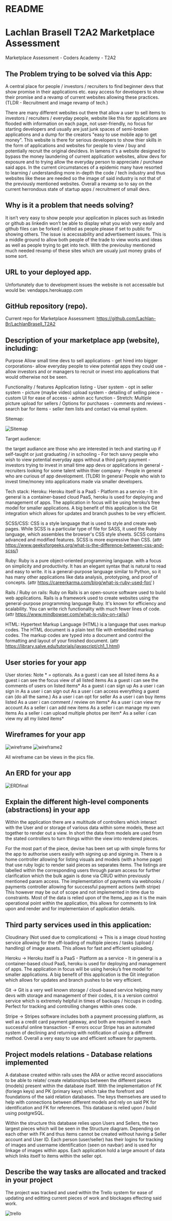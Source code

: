 # README


# Lachlan Brasell T2A2 Marketplace Assessment

Marketplace Assessment - Coders Academy - T2A2


## The Problem trying to be solved via this App:

A central place for people / investors / recruiters to find beginner devs that show promise in their applications etc. 
easy access for developers to show their promise and a revamp of current websites allowing these practices. (TLDR - Recruitment and image revamp of tech.)

There are many different websites out there that allow a user to sell items to investors / recruiters / everyday people, website like this for
applications are flooded with information on each page, not user-friendly, no focus for starting developers and usually are just junk spaces
of semi-broken applications and a dump for the creators "easy to use mobile app to get money". This website is there for serious developers
to show thier skills in the form of applications and websites for people to view / buy and potentially recruit the original dev/devs. 
In lamens it's a website designed to bypass the money laundering of current application websites, allow devs for exposure and to trying
allow the everyday person to appreciate / purchase said apps.
In the current circumstances of a epidemic many have resorted to learning / understanding more in-depth the code / tech industry and thus
websites like these are needed so the image of said industry is not that of the previously mentioned websites. Overall a revamp so to say on the current
herrondous state of startup apps / recruitment of small devs.

## Why is it a problem that needs solving?

It isn’t very easy to show people your application in places such as linkedin or github as linkedin won’t be able to display what you wish very
 easily and github files can be forked / edited as people please if set to public for showing others. The issue is acecssability and advertisement issues. 
This is a middle ground to allow both people of the trade to view works and ideas as well as people trying to get into tech. 
With the previoulsy mentioned much needed revamp of these sites which are usualy just money grabs of some sort.

## URL to your deployed app.

Unfortunately due to development issues the website is not accessable but would be: vendapps.herokuapp.com

## GitHub repository (repo).

Current repo for Marketplace Assessment: https://github.com/Lachlan-Br/LachlanBrasell_T2A2

## Description of your marketplace app (website), including:

Purpose
Allow small time devs to sell applications - get hired into bigger corporations- allow everyday people to view potential apps they could use - allow investors and or managers to recruit or invest into applications
that would otherwise not be seen.

Functionality / features
Application listing - User system - opt in seller system - picture (maybe video) upload system - 
detailing of selling piece - custom UI for ease of access - admin acc function - Stretch: Multiple picture upload for sellers 
/ Options for purchases - comments and reviews - search bar for items - seller item lists and contact via email system.

Sitemap:

![Sitemap](../pics/Sitemap-Final.JPG)

Target audience:

the target audiance are those who are interested in tech and starting up if self-taught or just graduating / in schooling - 
For tech savvy people who wish to view potential everyday apps without a third party payment -
investors trying to invest in small time app devs or 
applications in general - recruiters looking for some talent within thier company - 
People in general who are curious of app development. (TLDR)
In general People who wish to invest time/money into applications made via smaller developers.

Tech stack:
Heroku: Heroku itself is a PaaS - Platform as a service - It in general is a container-based cloud PaaS, 
heroku is used for deploying and management of apps. The application in focus will be using heroku’s free model for smaller applications. 
A big benefit of this application is the Git integration which allows for updates and branch pushes to be very efficient.

SCSS/CSS: CSS is a style language that is used to style and create web pages. While SCSS is a particular type of file for SASS, 
it used the Ruby language, which assembles the browser's CSS style sheets. SCSS contains advanced and modified features. SCSS is more expressive
 than CSS. (attr https://www.geeksforgeeks.org/what-is-the-difference-between-css-and-scss/)

Ruby: Ruby is a pure object-oriented programming language. with a focus on simplicity and productivity. 
It has an elegant syntax that is natural to read and easy to write. it is a general-purpose language similar to Python, so it has many other
 applications like data analysis, prototyping, and proof of concepts. (attr https://careerkarma.com/blog/what-is-ruby-used-for/ )

Rails / Ruby on rails: Ruby on Rails is an open-source software used to build web applications. Rails is a framework used to create
 websites using the general-purpose programming language Ruby.  It's known for efficiency and scalability. You can write rich functionality 
 with much fewer lines of code. (attr https://www.mindbowser.com/what-is-ruby-on-rails/)

HTML: Hypertext Markup Language (HTML) is a language that uses markup codes. 
The HTML document is a plain text file with embedded markup codes. The markup codes are typed into a document and control the formatting 
and layout of your finished document. (attr https://library.salve.edu/tutorials/javascript/ch1_1.html)

## User stories for your app

User stories: Note * = optionals.
As a guest i can see all listed items
As a guest i can see the focus view of all listed items
As a guest i can see the comments of users on listed items*
As a guest i can sign up
As a user i can sign in
As a user i can sign out
As a user i can access everything a guest can (do all the same.)
As a user i can opt for seller
As a user i can buy items listed
As a user i can comment / review on items*
As a user i can view my account
As a seller i can add new items
As a seller i can manage my own items
As a seller i can upload multiple photos per item*
As a seller i can view my all my listed items*


## Wireframes for your app

![wireframe](../pics/itemfocuspage.JPG)
![wireframe2](../pics/applicationslist.JPG)

All wireframe can be views in the pics file.


## An ERD for your app

![ERDfinal](../pics/ERD-final.JPG)

## Explain the different high-level components (abstractions) in your app

Within the application there are a multitude of controllers which interact with the User and or storage of
various data within some models, these act together to render out a view. In short the data from models are used from the
stated controllers to turn things within the view into rendered pieces.

For the most part of the piece, devise has been set up with simple forms for the app to authorise users easily
 with signing up and signing in. There is a home controller allowing for listing visuals and models (with a home page) that use 
 ruby logic to render said pieces as separates items. The listings are labelled within the corresponding users through param access for further 
 clarification which the bulk again is done via CRUD within previously mentioned param access. The implementation of payments via webhooks / 
 payments controller allowing for successful payment actions (with stripe) This however may be out of scope and not implemented in time due to 
 constraints. Most of the data is relied upon of the Items_app as it is the main operational point within the application, this allows for comments
 to link upon and render and for implementaion of application details.

## Third party services used in this application:

Cloudinary (Not used due to complications) ->  This is a image cloud hosting service allowing for the off-loading of multiple pieces 
/ tasks (upload / handling) of image assets. This allows for fast and efficient uploading.

Heroku -> Heroku itself is a PaaS - Platform as a service - It in general is a container-based cloud PaaS, heroku is used for
 deploying and management of apps. The application in focus will be using heroku’s free model for smaller applications. A big benefit of this 
 application is the Git integration which allows for updates and branch pushes to be very efficient.

Git -> Git is a very well known storage / cloud-based service helping many devs with storage and management of their codes, 
it is a version control service which is extremely helpful in times of backups / hiccups in coding. Perfect for tracking and controlling 
changes within ones code.

Stripe -> Stripes software includes both a payment processing platform, as well as a credit card payment gateway, and both are required
 in each successful online transaction - If errors occur Stripe has an automated system of declining and returning with notification of 
 using a different method. Overall a very easy to use and efficient software for payments.

## Project models relations - Database relations implemented

A database created within rails uses the ARA or active record associations to be able to relate/ 
create relationships between the different pieces (models) present within the database itself. With the implementation of FK (foriegn keys)
 and PK (primary keys) which take the forefront and foundations of the said relation databases. The keys themselves are used to help with 
 connections between different models and rely on said PK for identification and FK for references. This database is relied upon / build using 
 postgreSQL.

Within the structure this database relies upon Users and Sellers, the two largest pieces which will be seen in the Structure
 diagram. Depending on each other with FK and thus items cannot be created without having a Seller account and User ID. Each person 
 (user/seller) has their logins for tracking of images and username identification (seen on navbar) and is used for linkage of images within apps.
  Each application hold a large amount of data which links itself to items within the seller opt.

## Describe the way tasks are allocated and tracked in your project
The project was tracked and used within the Trello system for ease of updating and editting current pieces of work and blockages effecting said work.

![trello](../pics/Q20%20-Trello.JPG)
